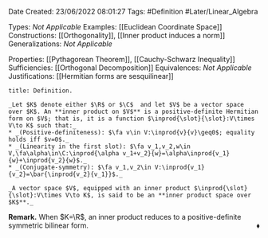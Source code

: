 <div class="topSpace"></div>

Date Created: 23/06/2022 08:01:27
Tags: #Definition #Later/Linear_Algebra

Types: _Not Applicable_
Examples: [[Euclidean Coordinate Space]]
Constructions: [[Orthogonality]], [[Inner product induces a norm]]
Generalizations: _Not Applicable_

Properties: [[Pythagorean Theorem]], [[Cauchy-Schwarz Inequality]]
Sufficiencies: [[Orthogonal Decomposition]]
Equivalences: _Not Applicable_
Justifications: [[Hermitian forms are sesquilinear]]

``` ad-Definition
title: Definition.

_Let $K$ denote either $\R$ or $\C$  and let $V$ be a vector space over $K$. An **inner product on $V$** is a positive-definite Hermitian form on $V$; that is, it is a function $\inprod{\slot}{\slot}:V\times V\to K$ such that:_
* _(Positive-definiteness): $\fa v\in V:\inprod{v}{v}\geq0$; equality holds iff $v=0$._
* _(Linearity in the first slot): $\fa v_1,v_2,w\in V,\fa\alpha\in\C:\inprod{\alpha v_1+v_2}{w}=\alpha\inprod{v_1}{w}+\inprod{v_2}{w}$._
* _(Conjugate-symmetry): $\fa v_1,v_2\in V:\inprod{v_1}{v_2}=\bar{\inprod{v_2}{v_1}}$._

_A vector space $V$, equipped with an inner product $\inprod{\slot}{\slot}:V\times V\to K$, is said to be an **inner product space over $K$**._

```

**Remark.** When $K=\R$, an inner product reduces to a positive-definite symmetric bilinear form.<span style="float:right;">$\blacklozenge$</span>
